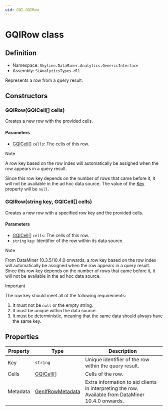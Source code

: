 ```yaml
---
uid: GQI_GQIRow
---
```


# GQIRow class

## Definition

- Namespace: `Skyline.DataMiner.Analytics.GenericInterface`
- Assembly: `SLAnalyticsTypes.dll`

Represents a row from a query result.

## Constructors

### GQIRow(GQICell[] cells)

Creates a new row with the provided cells.

#### Parameters

- [GQICell](xref:GQI_GQICell)[] `cells`: The cells of this row.

> [!NOTE]
> A row key based on the row index will automatically be assigned when the row appears in a query result.
>
> Since this row key depends on the number of rows that came before it, it will not be available in the ad hoc data source. The value of the [Key](#properties) property will be `null`.

### GQIRow(string key, GQICell[] cells)

Creates a new row with a specified row key and the provided cells.

#### Parameters

- [GQICell](xref:GQI_GQICell)[] `cells`: The cells of this row.
- `string` `key`: Identifier of the row within its data source.

> [!NOTE]
> From DataMiner 10.3.5/10.4.0 onwards<!-- RN 35999 -->, a row key based on the row index will automatically be assigned when the row appears in a query result. Since this row key depends on the number of rows that came before it, it will not be available in the ad hoc data source.

> [!IMPORTANT]
> The row key should meet all of the following requirements:
>
> 1. It must not be `null` or the empty string.
> 1. It must be unique within the data source.
> 1. It must be deterministic, meaning that the same data should always have the same key.

## Properties

| Property | Type | Description |
| -------- | ---- | ----------- |
| Key | `string` | Unique identifier of the row within the query result. |
| Cells | [GQICell](xref:GQI_GQICell)[] | Cells of the row. |
| Metadata | [GenIfRowMetadata](xref:GQI_GenIfRowMetadata) | Extra information to aid clients in interpreting the row. Available from DataMiner 10.4.0 onwards. |
